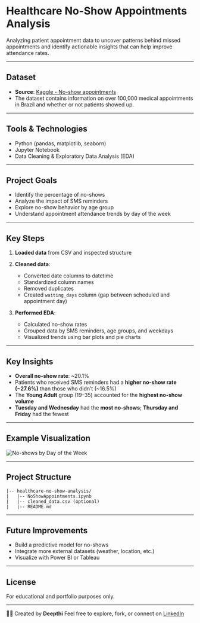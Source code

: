 # Healthcare No-Show Appointments Analysis

Analyzing patient appointment data to uncover patterns behind missed appointments and identify actionable insights that can help improve attendance rates.

---

##  Dataset

* **Source**: [Kaggle - No-show appointments](https://www.kaggle.com/datasets/joniarroba/noshowappointments)
* The dataset contains information on over 100,000 medical appointments in Brazil and whether or not patients showed up.

---

## Tools & Technologies

* Python (pandas, matplotlib, seaborn)
* Jupyter Notebook
* Data Cleaning & Exploratory Data Analysis (EDA)

---

## Project Goals

* Identify the percentage of no-shows
* Analyze the impact of SMS reminders
* Explore no-show behavior by age group
* Understand appointment attendance trends by day of the week

---

## Key Steps

1. **Loaded data** from CSV and inspected structure
2. **Cleaned data**:

   * Converted date columns to datetime
   * Standardized column names
   * Removed duplicates
   * Created `waiting_days` column (gap between scheduled and appointment day)
3. **Performed EDA**:

   * Calculated no-show rates
   * Grouped data by SMS reminders, age groups, and weekdays
   * Visualized trends using bar plots and pie charts

---

## Key Insights

*  **Overall no-show rate**: \~20.1%
*  Patients who received SMS reminders had a **higher no-show rate (\~27.6%)** than those who didn’t (\~16.5%)
*  The **Young Adult** group (19–35) accounted for the **highest no-show volume**
*  **Tuesday and Wednesday** had the **most no-shows**; **Thursday and Friday** had the fewest

---

## Example Visualization

![No-shows by Day of the Week](download.png)

---

## Project Structure

```
|-- healthcare-no-show-analysis/
|   |-- NoShowAppointments.ipynb
|   |-- cleaned_data.csv (optional)
|   |-- README.md
```

---

## Future Improvements

* Build a predictive model for no-shows
* Integrate more external datasets (weather, location, etc.)
* Visualize with Power BI or Tableau

---

## License

For educational and portfolio purposes only.

---

👩‍💻 Created by **Deepthi**
Feel free to explore, fork, or connect on [LinkedIn](https://www.linkedin.com/in/deepthi-p-reddy-6b147655/)
